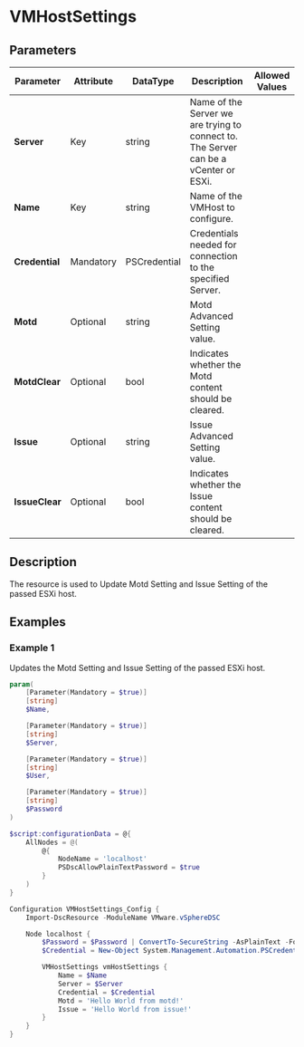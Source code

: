 # VMHostSettings

## Parameters

| Parameter | Attribute | DataType | Description | Allowed Values |
| --- | --- | --- | --- | --- |
| **Server** | Key | string | Name of the Server we are trying to connect to. The Server can be a vCenter or ESXi. ||
| **Name** | Key | string | Name of the VMHost to configure. ||
| **Credential** | Mandatory | PSCredential | Credentials needed for connection to the specified Server. ||
| **Motd** | Optional | string | Motd Advanced Setting value. ||
| **MotdClear** | Optional | bool | Indicates whether the Motd content should be cleared. ||
| **Issue** | Optional | string | Issue Advanced Setting value. ||
| **IssueClear** | Optional | bool | Indicates whether the Issue content should be cleared. ||


## Description

The resource is used to Update Motd Setting and Issue Setting of the passed ESXi host.

## Examples

### Example 1

Updates the Motd Setting and Issue Setting of the passed ESXi host.

````powershell
param(
    [Parameter(Mandatory = $true)]
    [string]
    $Name,

    [Parameter(Mandatory = $true)]
    [string]
    $Server,

    [Parameter(Mandatory = $true)]
    [string]
    $User,

    [Parameter(Mandatory = $true)]
    [string]
    $Password
)

$script:configurationData = @{
    AllNodes = @(
        @{
            NodeName = 'localhost'
            PSDscAllowPlainTextPassword = $true
        }
    )
}

Configuration VMHostSettings_Config {
    Import-DscResource -ModuleName VMware.vSphereDSC

    Node localhost {
        $Password = $Password | ConvertTo-SecureString -AsPlainText -Force
        $Credential = New-Object System.Management.Automation.PSCredential($User, $Password)

        VMHostSettings vmHostSettings {
            Name = $Name
            Server = $Server
            Credential = $Credential
            Motd = 'Hello World from motd!'
            Issue = 'Hello World from issue!'
        }
    }
}
````
